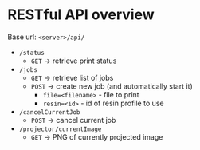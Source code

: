 # RESTful API overview

Base url: `<server>/api/`

* `/status`
  * `GET` → retrieve print status
* `/jobs`
  * `GET` → retrieve list of jobs
  * `POST` → create new job (and automatically start it)
    * `file=<filename>` - file to print
    * `resin=<id>` - id of resin profile to use
* `/cancelCurrentJob`
  * `POST` → cancel current job
* `/projector/currentImage`
  * `GET` → PNG of currently projected image
